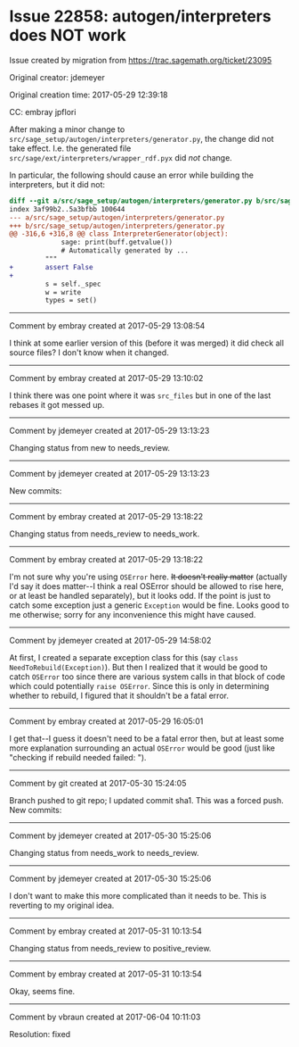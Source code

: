 # Issue 22858: autogen/interpreters does NOT work

Issue created by migration from https://trac.sagemath.org/ticket/23095

Original creator: jdemeyer

Original creation time: 2017-05-29 12:39:18

CC:  embray jpflori

After making a minor change to `src/sage_setup/autogen/interpreters/generator.py`, the change did not take effect. I.e. the generated file `src/sage/ext/interpreters/wrapper_rdf.pyx` did _not_ change.

In particular, the following should cause an error while building the interpreters, but it did not:

```diff
diff --git a/src/sage_setup/autogen/interpreters/generator.py b/src/sage_setup/autogen/interpreters/generator.py
index 3af99b2..5a3bfbb 100644
--- a/src/sage_setup/autogen/interpreters/generator.py
+++ b/src/sage_setup/autogen/interpreters/generator.py
@@ -316,6 +316,8 @@ class InterpreterGenerator(object):
             sage: print(buff.getvalue())
             # Automatically generated by ...
         """
+        assert False
+
         s = self._spec
         w = write
         types = set()
```



---

Comment by embray created at 2017-05-29 13:08:54

I think at some earlier version of this (before it was merged) it did check all source files?  I don't know when it changed.


---

Comment by embray created at 2017-05-29 13:10:02

I think there was one point where it was `src_files` but in one of the last rebases it got messed up.


---

Comment by jdemeyer created at 2017-05-29 13:13:23

Changing status from new to needs_review.


---

Comment by jdemeyer created at 2017-05-29 13:13:23

New commits:


---

Comment by embray created at 2017-05-29 13:18:22

Changing status from needs_review to needs_work.


---

Comment by embray created at 2017-05-29 13:18:22

I'm not sure why you're using `OSError` here.  ~~It doesn't really matter~~ (actually I'd say it does matter--I think a real OSError should be allowed to rise here, or at least be handled separately), but it looks odd.  If the point is just to catch some exception just a generic `Exception` would be fine.  Looks good to me otherwise; sorry for any inconvenience this might have caused.


---

Comment by jdemeyer created at 2017-05-29 14:58:02

At first, I created a separate exception class for this (say `class NeedToRebuild(Exception)`). But then I realized that it would be good to catch `OSError` too since there are various system calls in that block of code which could potentially `raise OSError`. Since this is only in determining whether to rebuild, I figured that it shouldn't be a fatal error.


---

Comment by embray created at 2017-05-29 16:05:01

I get that--I guess it doesn't need to be a fatal error then, but at least some more explanation surrounding an actual `OSError` would be good (just like "checking if rebuild needed failed: <actual error>").


---

Comment by git created at 2017-05-30 15:24:05

Branch pushed to git repo; I updated commit sha1. This was a forced push. New commits:


---

Comment by jdemeyer created at 2017-05-30 15:25:06

Changing status from needs_work to needs_review.


---

Comment by jdemeyer created at 2017-05-30 15:25:06

I don't want to make this more complicated than it needs to be. This is reverting to my original idea.


---

Comment by embray created at 2017-05-31 10:13:54

Changing status from needs_review to positive_review.


---

Comment by embray created at 2017-05-31 10:13:54

Okay, seems fine.


---

Comment by vbraun created at 2017-06-04 10:11:03

Resolution: fixed
